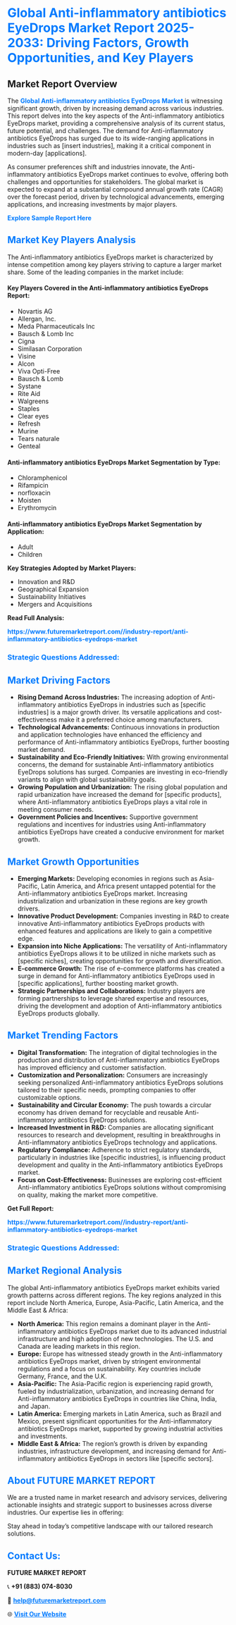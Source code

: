 <h1 style="color: #007BFF;">Global Anti-inflammatory antibiotics EyeDrops Market Report 2025-2033: Driving Factors, Growth Opportunities, and Key Players</h1>

<section id="overview">
<h2>Market Report Overview</h2>
<p>The <a href="https://www.futuremarketreport.com//industry-report/anti-inflammatory-antibiotics-eyedrops-market" style="color: #007BFF; text-decoration: none;"><strong>Global Anti-inflammatory antibiotics EyeDrops Market</strong></a> is witnessing significant growth, driven by increasing demand across various industries. This report delves into the key aspects of the Anti-inflammatory antibiotics EyeDrops market, providing a comprehensive analysis of its current status, future potential, and challenges. The demand for Anti-inflammatory antibiotics EyeDrops has surged due to its wide-ranging applications in industries such as [insert industries], making it a critical component in modern-day [applications].</p>
<p>As consumer preferences shift and industries innovate, the Anti-inflammatory antibiotics EyeDrops market continues to evolve, offering both challenges and opportunities for stakeholders. The global market is expected to expand at a substantial compound annual growth rate (CAGR) over the forecast period, driven by technological advancements, emerging applications, and increasing investments by major players.</p>
</section>

<section id="overview">
<p><a href="https://www.futuremarketreport.com//request-sample/reportId=47396" style="color: #007BFF; text-decoration: none;"><strong>Explore Sample Report Here</strong></a></p>
</section>

<section id="key-players">
<h2 style="color: #007BFF;">Market Key Players Analysis</h2>
<p>The Anti-inflammatory antibiotics EyeDrops market is characterized by intense competition among key players striving to capture a larger market share. Some of the leading companies in the market include:</p>
<h4>Key Players Covered in the Anti-inflammatory antibiotics EyeDrops Report:</h4>
<ul><li>Novartis AG</li><li>Allergan, Inc.</li><li>Meda Pharmaceuticals Inc</li><li>Bausch &amp; Lomb Inc</li><li>Cigna</li><li>Similasan Corporation</li><li>Visine</li><li>Alcon</li><li>Viva Opti-Free</li><li>Bausch &amp; Lomb</li><li>Systane</li><li>Rite Aid</li><li>Walgreens</li><li>Staples</li><li>Clear eyes</li><li>Refresh</li><li>Murine</li><li>Tears naturale</li><li>Genteal</li></ul>
<h4>Anti-inflammatory antibiotics EyeDrops Market Segmentation by Type:</h4>
<ul><li>Chloramphenicol</li><li>Rifampicin</li><li>norfloxacin</li><li>Moisten</li><li>Erythromycin</li></ul>

<h4>Anti-inflammatory antibiotics EyeDrops Market Segmentation by Application:</h4>
<ul><li>Adult</li><li>Children</li></ul>
<p><strong>Key Strategies Adopted by Market Players:</strong></p>
<ul>
<li>Innovation and R&D</li>
<li>Geographical Expansion</li>
<li>Sustainability Initiatives</li>
<li>Mergers and Acquisitions</li>
</ul>
</section>

<section>
<p><strong>Read Full Analysis: </strong></p><a href="https://www.futuremarketreport.com//industry-report/anti-inflammatory-antibiotics-eyedrops-market" style="color: #007BFF; text-decoration: none;"><strong>https://www.futuremarketreport.com//industry-report/anti-inflammatory-antibiotics-eyedrops-market</strong></a>
<h3 style="color: #007BFF;">Strategic Questions Addressed:</h3>
</section>

<section id="driving-factors">
<h2 style="color: #007BFF;">Market Driving Factors</h2>
<ul>
<li><strong>Rising Demand Across Industries:</strong> The increasing adoption of Anti-inflammatory antibiotics EyeDrops in industries such as [specific industries] is a major growth driver. Its versatile applications and cost-effectiveness make it a preferred choice among manufacturers.</li>
<li><strong>Technological Advancements:</strong> Continuous innovations in production and application technologies have enhanced the efficiency and performance of Anti-inflammatory antibiotics EyeDrops, further boosting market demand.</li>
<li><strong>Sustainability and Eco-Friendly Initiatives:</strong> With growing environmental concerns, the demand for sustainable Anti-inflammatory antibiotics EyeDrops solutions has surged. Companies are investing in eco-friendly variants to align with global sustainability goals.</li>
<li><strong>Growing Population and Urbanization:</strong> The rising global population and rapid urbanization have increased the demand for [specific products], where Anti-inflammatory antibiotics EyeDrops plays a vital role in meeting consumer needs.</li>
<li><strong>Government Policies and Incentives:</strong> Supportive government regulations and incentives for industries using Anti-inflammatory antibiotics EyeDrops have created a conducive environment for market growth.</li>
</ul>
</section>

<section id="growth-opportunities">
<h2 style="color: #007BFF;">Market Growth Opportunities</h2>
<ul>
<li><strong>Emerging Markets:</strong> Developing economies in regions such as Asia-Pacific, Latin America, and Africa present untapped potential for the Anti-inflammatory antibiotics EyeDrops market. Increasing industrialization and urbanization in these regions are key growth drivers.</li>
<li><strong>Innovative Product Development:</strong> Companies investing in R&D to create innovative Anti-inflammatory antibiotics EyeDrops products with enhanced features and applications are likely to gain a competitive edge.</li>
<li><strong>Expansion into Niche Applications:</strong> The versatility of Anti-inflammatory antibiotics EyeDrops allows it to be utilized in niche markets such as [specific niches], creating opportunities for growth and diversification.</li>
<li><strong>E-commerce Growth:</strong> The rise of e-commerce platforms has created a surge in demand for Anti-inflammatory antibiotics EyeDrops used in [specific applications], further boosting market growth.</li>
<li><strong>Strategic Partnerships and Collaborations:</strong> Industry players are forming partnerships to leverage shared expertise and resources, driving the development and adoption of Anti-inflammatory antibiotics EyeDrops products globally.</li>
</ul>
</section>

<section id="trending-factors">
<h2 style="color: #007BFF;">Market Trending Factors</h2>
<ul>
<li><strong>Digital Transformation:</strong> The integration of digital technologies in the production and distribution of Anti-inflammatory antibiotics EyeDrops has improved efficiency and customer satisfaction.</li>
<li><strong>Customization and Personalization:</strong> Consumers are increasingly seeking personalized Anti-inflammatory antibiotics EyeDrops solutions tailored to their specific needs, prompting companies to offer customizable options.</li>
<li><strong>Sustainability and Circular Economy:</strong> The push towards a circular economy has driven demand for recyclable and reusable Anti-inflammatory antibiotics EyeDrops solutions.</li>
<li><strong>Increased Investment in R&D:</strong> Companies are allocating significant resources to research and development, resulting in breakthroughs in Anti-inflammatory antibiotics EyeDrops technology and applications.</li>
<li><strong>Regulatory Compliance:</strong> Adherence to strict regulatory standards, particularly in industries like [specific industries], is influencing product development and quality in the Anti-inflammatory antibiotics EyeDrops market.</li>
<li><strong>Focus on Cost-Effectiveness:</strong> Businesses are exploring cost-efficient Anti-inflammatory antibiotics EyeDrops solutions without compromising on quality, making the market more competitive.</li>
</ul>
</section>

<section>
<p><strong>Get Full Report: </strong></p><a href="https://www.futuremarketreport.com//industry-report/anti-inflammatory-antibiotics-eyedrops-market" style="color: #007BFF; text-decoration: none;"><strong>https://www.futuremarketreport.com//industry-report/anti-inflammatory-antibiotics-eyedrops-market</strong></a>
<h3 style="color: #007BFF;">Strategic Questions Addressed:</h3>
</section>


<section id="regional-analysis">
<h2 style="color: #007BFF;">Market Regional Analysis</h2>
<p>The global Anti-inflammatory antibiotics EyeDrops market exhibits varied growth patterns across different regions. The key regions analyzed in this report include North America, Europe, Asia-Pacific, Latin America, and the Middle East & Africa:</p>
<ul>
<li><strong>North America:</strong> This region remains a dominant player in the Anti-inflammatory antibiotics EyeDrops market due to its advanced industrial infrastructure and high adoption of new technologies. The U.S. and Canada are leading markets in this region.</li>
<li><strong>Europe:</strong> Europe has witnessed steady growth in the Anti-inflammatory antibiotics EyeDrops market, driven by stringent environmental regulations and a focus on sustainability. Key countries include Germany, France, and the U.K.</li>
<li><strong>Asia-Pacific:</strong> The Asia-Pacific region is experiencing rapid growth, fueled by industrialization, urbanization, and increasing demand for Anti-inflammatory antibiotics EyeDrops in countries like China, India, and Japan.</li>
<li><strong>Latin America:</strong> Emerging markets in Latin America, such as Brazil and Mexico, present significant opportunities for the Anti-inflammatory antibiotics EyeDrops market, supported by growing industrial activities and investments.</li>
<li><strong>Middle East & Africa:</strong> The region’s growth is driven by expanding industries, infrastructure development, and increasing demand for Anti-inflammatory antibiotics EyeDrops in sectors like [specific sectors].</li>
</ul>
</section>

<footer>
<h2 style="color: #007BFF;">About FUTURE MARKET REPORT</h2>
<p>We are a trusted name in market research and advisory services, delivering actionable insights and strategic support to businesses across diverse industries. Our expertise lies in offering:</p>

<p>Stay ahead in today’s competitive landscape with our tailored research solutions.</p>

<h2 style="color: #007BFF;">Contact Us:</h2>
<p><strong>FUTURE MARKET REPORT</strong></p>
<p>📞 <strong>+91 (883) 074-8030</strong></p>
<p>📧 <strong><a href="mailto:help@futuremarketreport.com" style="color: #007BFF;">help@futuremarketreport.com</a></strong></p>
<p>🌐 <strong><a href="https://www.futuremarketreport.com/" style="color: #007BFF;">Visit Our Website</a></strong></p>
</footer>